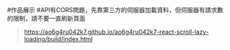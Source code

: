 #作品展示
#API有CORS問題，先靠第三方的伺服器加載資料，但伺服器有請求數的限制，請不要一直刷新頁面
>https://ao6g4ru042k7.github.io/ao6g4ru042k7-react-scroll-lazy-loading/build/index.html

